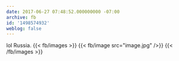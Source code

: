 ```yaml
---
date: 2017-06-27 07:48:52.000000000 -07:00
archive: fb
id: '1498574932'
weblog: false
---
```


lol Russia.
{{< fb/images >}}
{{< fb/image src="image.jpg" />}}
{{< /fb/images >}}
